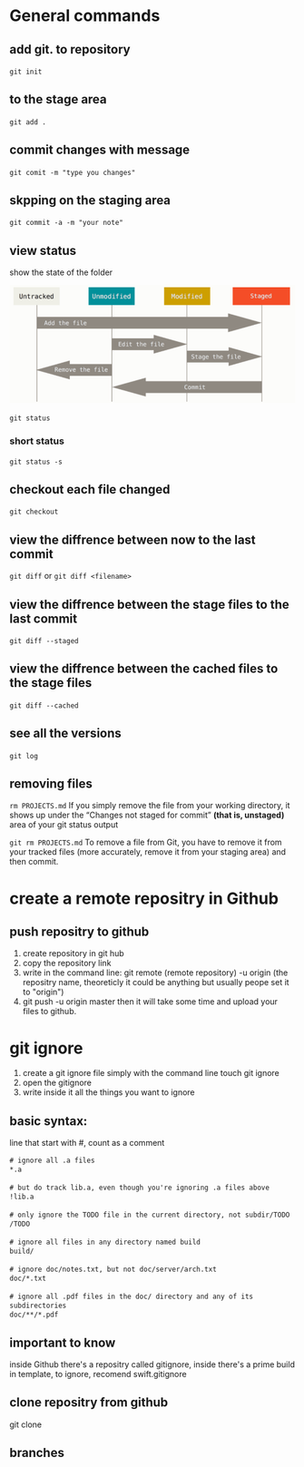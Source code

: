 
# General commands

## add git. to repository
`git init`

## to the stage area
`git add .`

## commit changes with message 
`git comit -m "type you changes"`

## skpping on the staging area 
`git commit -a -m "your note"`


## view status
show the state of the folder

![GitHub Logo](git_status.png)

`git status`

### short status
`git status -s`



## checkout **each** file changed
`git checkout`

## view the diffrence between now to the last commit
`git diff`
or
`git diff <filename>`

## view the diffrence between the stage files to the last commit
`git diff --staged`

## view the diffrence between the cached files to the stage files
`git diff --cached`


## see all the versions
`git log`

## removing files

`rm PROJECTS.md`
If you simply remove the file from your working directory, it shows up under the “Changes not staged for commit” **(that is, unstaged)** area of your git status output


`git rm PROJECTS.md`
To remove a file from Git, you have to remove it from your tracked files (more accurately, remove it from your staging area) and then commit.

# create a remote repositry in Github
## push repositry to github

1. create repository in git hub
2. copy the repository link
2. write in the command line:
   git remote (remote repository) -u origin (the repositry name, theoreticly it could be anything but usually peope set it to "origin")
4.  git push -u origin master
  then it will take some time and upload your files to github.

# git ignore
1. create a git ignore file simply with the command line 
touch git ignore
2. open the gitignore
3. write inside it all the things you want to ignore

## basic syntax:
line that start with #, count as a comment
```
# ignore all .a files
*.a

# but do track lib.a, even though you're ignoring .a files above
!lib.a

# only ignore the TODO file in the current directory, not subdir/TODO
/TODO

# ignore all files in any directory named build
build/

# ignore doc/notes.txt, but not doc/server/arch.txt
doc/*.txt

# ignore all .pdf files in the doc/ directory and any of its subdirectories
doc/**/*.pdf
```

## important to know 
inside Github there's a repositry called gitignore, inside there's a prime build in template, to ignore, recomend swift.gitignore

## clone repositry from github
git clone <repository link>

## branches

